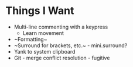 # Things I Want

- Multi-line commenting with a keypress
    - Learn movement
- ~Formatting~
- ~Surround for brackets, etc.~ - mini.surround?
- Yank to system clipboard
- Git - merge conflict resolution - fugitive

